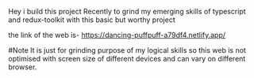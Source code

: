 Hey i build this project Recently to grind my emerging skills of typescript and redux-toolkit with this basic but worthy project 

the link of the web is-
https://dancing-puffpuff-a79df4.netlify.app/

#Note It is just for grinding purpose of my logical skills so this web is not optimised with screen size of different devices and can vary on different browser.

